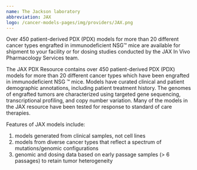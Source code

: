 ```yaml
---
name: The Jackson laboratory
abbreviation: JAX
logo: /cancer-models-pages/img/providers/JAX.png
---
```


Over 450 patient-derived PDX (PDX) models for more than 20 different cancer types engrafted in immunodeficient NSG™ mice are available for shipment to your facility or for dosing studies conducted by the JAX In Vivo Pharmacology Services team.

The JAX PDX Resource contains over 450 patient-derived PDX (PDX) models for more than 20 different cancer types which have been engrafted in immunodeficient NSG ™ mice. Models have curated clinical and patient demographic annotations, including patient treatment history. The genomes of engrafted tumors are characterized using targeted gene sequencing, transcriptional profiling, and copy number variation. Many of the models in the JAX resource have been tested for response to standard of care therapies.

Features of JAX models include:

1. models generated from clinical samples, not cell lines
2. models from diverse cancer types that reflect a spectrum of mutations/genomic configurations
3. genomic and dosing data based on early passage samples (> 6 passages) to retain tumor heterogeneity
